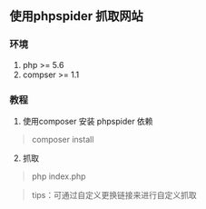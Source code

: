 ## 使用phpspider 抓取网站

### 环境
1. php >= 5.6
2. compser >= 1.1

### 教程

1. 使用composer 安装 phpspider 依赖
> composer install

2. 抓取
> php index.php

> tips：可通过自定义更换链接来进行自定义抓取